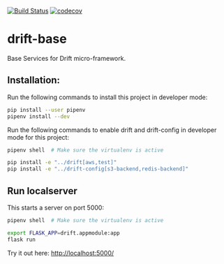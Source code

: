 [![Build Status](https://travis-ci.org/dgnorth/drift-base.svg?branch=master)](https://travis-ci.org/dgnorth/drift-base)
[![codecov](https://codecov.io/gh/dgnorth/drift-base/branch/master/graph/badge.svg)](https://codecov.io/gh/dgnorth/drift-base)


# drift-base
Base Services for Drift micro-framework.


## Installation:
Run the following commands to install this project in developer mode:

```bash
pip install --user pipenv
pipenv install --dev
```

Run the following commands to enable drift and drift-config in developer mode for this project:

```bash
pipenv shell  # Make sure the virtualenv is active

pip install -e "../drift[aws,test]"
pip install -e "../drift-config[s3-backend,redis-backend]"
```

## Run localserver
This starts a server on port 5000:

```bash
pipenv shell  # Make sure the virtualenv is active

export FLASK_APP=drift.appmodule:app
flask run
```

Try it out here: 
[http://localhost:5000/](http://localhost:5000/)

